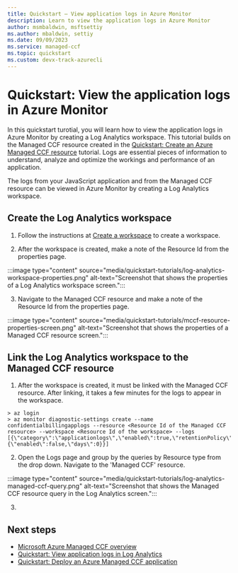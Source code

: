 ```yaml
---
title: Quickstart – View application logs in Azure Monitor
description: Learn to view the application logs in Azure Monitor
author: msmbaldwin, msftsettiy
ms.author: mbaldwin, settiy
ms.date: 09/09/2023
ms.service: managed-ccf
ms.topic: quickstart
ms.custom: devx-track-azurecli
---
```


# Quickstart: View the application logs in Azure Monitor

In this quickstart turotial, you will learn how to view the application logs in Azure Monitor by creating a Log Analytics workspace. This tutorial builds on the Managed CCF resource created in the [Quickstart: Create an Azure Managed CCF resource](quickstart-portal.md) tutorial. Logs are essential pieces of information to understand, analyze and optimize the workings and performance of an application. 

The logs from your JavaScript application and from the Managed CCF resource can be viewed in Azure Monitor by creating a Log Analytics workspace.

## Create the Log Analytics workspace 

1. Follow the instructions at [Create a workspace](../azure-monitor/logs/quick-create-workspace.md) to create a workspace.

2. After the workspace is created, make a note of the Resource Id from the properties page. 

:::image type="content" source="media/quickstart-tutorials/log-analytics-workspace-properties.png" alt-text="Screenshot that shows the properties of a Log Analytics workspace screen.":::

3. Navigate to the Managed CCF resource and make a note of the Resource Id from the properties page.

:::image type="content" source="media/quickstart-tutorials/mccf-resource-properties-screen.png" alt-text="Screenshot that shows the properties of a Managed CCF resource screen.":::

## Link the Log Analytics workspace to the Managed CCF resource

1. After the workspace is created, it must be linked with the Managed CCF resource. After linking, it takes a few minutes for the logs to appear in the workspace.

```azurecli
> az login
> az monitor diagnostic-settings create --name confidentialbillingapplogs --resource <Resource Id of the Managed CCF resource> --workspace <Resource Id of the workspace> --logs [{\"category\":\"applicationlogs\",\"enabled\":true,\"retentionPolicy\":{\"enabled\":false,\"days\":0}}]
```

2.  Open the Logs page and group by the queries by Resource type from the drop down. Navigate to the 'Managed CCF' resource.

:::image type="content" source="media/quickstart-tutorials/log-analytics-managed-ccf-query.png" alt-text="Screenshot that shows the Managed CCF resource query in the Log Analytics screen.":::

3. 

## Next steps

- [Microsoft Azure Managed CCF overview](overview.md)
- [Quickstart: View application logs in Log Analytics](quickstart-enable-log-analytics.md)
- [Quickstart: Deploy an Azure Managed CCF application](quickstart-deploy-application.md)